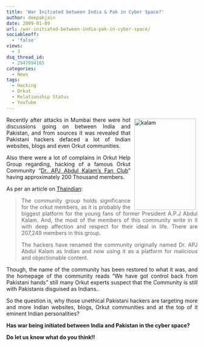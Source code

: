 ```yaml
---
title: 'War Initiated between India & Pak in Cyber Space?'
author: deepakjain
date: 2009-01-09
url: /war-initiated-between-india-pak-in-cyber-space/
sociableoff:
  - 'false'
views:
  - 3
dsq_thread_id:
  - 2947094165
categories:
  - News
tags:
  - Hacking
  - Orkut
  - Relationship Status
  - YouTube
---
```

<p align="justify">
  <img class="wp-image-52970" style="margin: 5px 5px 0px 10px" height="240" alt="kalam" src="http://cdn.devilsworkshop.org/files/2009/01/kalam.jpg" width="162" align="right" border="0" /> Recently after attacks in Mumbai there were hot discussions going on between India and Pakistan, and from sources it was revealed that Pakistani hackers defaced a lot of Indian websites, blogs and even Orkut communities.
</p>

<p align="justify">
  Also there were a lot of complains in Orkut Help Group regarding, hacking of a famous Orkut Community “<a href="http://www.orkut.co.in/Main#Community.aspx?cmm=770796" onclick="_gaq.push(['_trackEvent', 'outbound-article', 'http://www.orkut.co.in/Main#Community.aspx?cmm=770796', 'Dr. APJ Abdul Kalam’s Fan Club']);" >Dr. APJ Abdul Kalam’s Fan Club</a>” having approximately 200 Thousand members.
</p>

<p align="justify">
  As per an article on <a href="http://www.thaindian.com/newsportal/india-news/pakistani-hackers-target-dr-apj-abdul-kalam-in-orkut-world_100139286.html" onclick="_gaq.push(['_trackEvent', 'outbound-article', 'http://www.thaindian.com/newsportal/india-news/pakistani-hackers-target-dr-apj-abdul-kalam-in-orkut-world_100139286.html', 'Thaindian']);" >Thaindian</a>:
</p>

> <p align="justify">
>   The community group holds significance for the orkut members, as it is probably the biggest platform for the young fans of former President A.P.J Abdul Kalam. And, the most of the members of this community write in it with deep affection and respect for their ideal in life. There are 207,249 members in this group.
> </p>
> 
> <p align="justify">
>   The hackers have renamed the community originally named Dr. APJ Abdul Kalam as Indian and now using it as a platform for malicious and objectionable content.
> </p>

<p align="justify">
  Though, the name of the community has been restored to what it was, and the homepage of the community reads “We have got control back from Pakistani hands” still many Orkut experts suspect that the Community is still with Pakistanis disguised as Indians..
</p>

<p align="justify">
  So the question is, why those unethical Pakistani hackers are targeting more and more Indian websites, blogs, Orkut communities and at the top of it eminent Indian personalities?
</p>

<p align="justify">
  <strong>Has war being initiated between India and Pakistan in the cyber space?</strong>
</p>

<p align="justify">
  <strong>Do let us know what do you think!!</strong>
</p>
